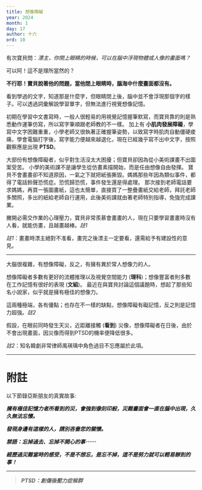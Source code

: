 ```yaml
---
title: 想像障礙
year: 2024
month: 1
day: 17
author: 十六
ord: 10
---
```


有次寶貝問：_漂主，你閉上眼睛的時候，可以在腦中浮現物體或人像的畫面嗎？_

可以阿！這不是理所當然的？

**不行耶！寶貝說著他的問題，當他閉上眼睛時，腦海中什麼畫面都沒有。**

看到學過的文字，知道那是什麼字，但眼睛閉上後，腦中並不會浮現那個字的樣子。可以透過詞彙解說學習單字，但無法進行視覺想像記憶。

初期在學習中文書寫時，一般人很輕易的用視覺記憶握筆默寫，而寶貝靠的則是熟悉動作運筆仿寫，所以寫字筆順跟老師教的不一樣。
加上有 **小肌肉發展障礙**，學寫中文字困難重重，小學老師又很執著正確握筆姿勢，以致寫字時肌肉自動僵硬痠痛，學會電腦打字後，寫字能力便越來越退化，現在已經幾乎寫不出中文字，按照觀察應是出現 **PTSD**。

大部份有想像障礙者，似乎對生活沒太大困擾；但寶貝卻因為從小美術課畫不出圖案受苦。
小學的美術課不是讓學生從仿畫素描開始，而是任由想像自由發揮。
寶貝不會畫畫卻不知道原因，一氣之下就把紙張撕毀。媽媽那些年因為類似事件，都得了電話鈴聲恐慌症。恐慌歸恐慌，事件發生還是得處理。
那次接到老師電話要求媽媽，再買一張圖畫紙，這也太簡單，直接買了一整疊畫紙交給老師，拜託老師多關照，多出的紙給老師自行運用，此後美術課就由著老師特別指導，免強完成課業。

撇開必需交作業的心理壓力，寶貝非常羨慕會畫畫的人，現在只要學習畫畫時沒有人看，就能仿畫，且越畫越棒。_註1_

_註1_：畫畫時漂主絕對不准看，畫完之後漂主一定要看，還需給予有建設性的意見。

---

大腦很複雜，有想像障礙，反之，有擁有異於常人想像力的人。

想像障礙者多數有更好的流體推理以及視覺空間能力 (**理科**)；想像豐富者則多數在工作記憶有很好的表現 (**文組**)。
最近在與寶貝討論這個議題時，想起了那些知名小說家，似乎就是擁有極佳的想像力。

這兩種極端，各有優點；也存在不一樣的缺點，想像障礙有礙記憶，反之則是記憶力超強。_註2_

假設，在眼前同時發生天災，近距離接觸 (**看到**) 災像，想像障礙者在日後，由於不會出現畫面，因災像而得到PTSD的機率便降低很多。

_註2_：知名韓劇非常律師禺瑛瑀中角色過目不忘應屬於此項。

---

# 附註

以下節錄亞斯朋友的真實故事:

**_擁有極佳記憶力者所看到的災，會強到像刻印般，災難畫面會一直在腦中出現，久久無法忘懷。_**

**_發現身邊有這樣的人，請別吝嗇您的關懷。_**

**_禁語：忘掉過去、忘掉不開心的事⋯⋯_**

**_經歷過災難當時的感受，不是不想忘，是忘不掉，這不是努力就可以輕易辦到的事！_**

---

> **_PTSD：創傷後壓力症候群_**